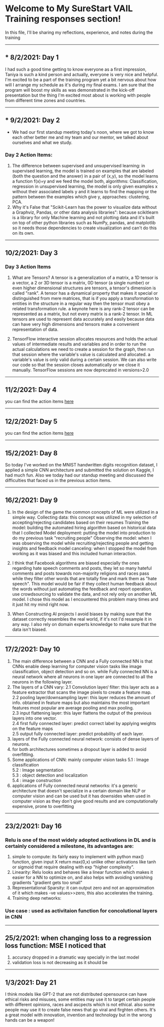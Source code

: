 # Welcome to My SureStart VAIL Training responses section!

In this file, I'll be sharing my reflections, experience, and notes during the training

***

## *  8/2/2021: Day 1
I had such a good time getting to know everyone as a first impression, Taniya is such a kind person and actually, everyone is very nice and helpful. I'm excited to be a part of the training program yet a bit nervous about how will I arrange my schedule as it's during my final exams.
I am sure that the program will boost my skills as was demonstrated in the kick-off presentation but the thing I'm excited most about is working with people from different time zones and countries.

***

## * 9/2/2021: Day 2
* We had our first standup meeting today's noon, where we got to know each other better me and my team and our mentor, we talked about ourselves and what we study.
### Day 2 Action Items: 
1. The difference between supervised and unsupervised learning: 
in supervised learning, the model is trained on examples that are labeled (both the question and the answer) in a pair of (x,y), so the model learns a function f(x)=y and we feed the model both, algorithms: Classification, regression
in unsupervised learning, the model is only given examples x without their associated labels y and it learns to find the mapping or the pattern between the examples which give y, approaches: clustering, PCA.
2. Why it's False that "Scikit-Learn has the power to visualize data without a Graphviz, Pandas, or other data analysis libraries": because scikitlearn is a library for only Machine learning and not plotting data and it's built on top of other python libraries such as NumPy, pandas, and matplotlib so it needs those dependencies to create visualization and can't do this on its own.

***
## 10/2/2021: Day 3
### Day 3 Action Items
1. What are Tensors? A tensor is a generalization of a matrix, a 1D tensor is a vector, a 2 or 3D tensor is a matrix, 0D tensor (a single number) or even higher dimensional structures are tensors, a tensor's dimension is called "rank". A tensor has a dynamical property that makes it special or distinguished from mere matrices, that is if you apply a transformation to entities in the structure in a regular way then the tensor must obey a related transformation rule. a keynote here is any rank-2 tensor can be represented as a matrix, but not every matrix is a rank-2 tensor.
In ML tensors are used to represent data accurately and easily because data can have very high dimensions and tensors make a convenient representation of data.

2. TensorFlow interactive session allocates resources and holds the actual values of intermediate results and variables and in order to run the actual calculations we need to create a session for the graph, then run that session where the variable's value is calculated and allocated. a variable's value is only valid during a certain session. We can also write our code so that the session closes automatically or we close it manually. TensorFlow sessions are now deprecated in versions>2.0

***
## 11/2/2021: Day 4
you can find the action items [here](https://github.com/nouranali/SureStart_VAILTraining/blob/master/Day4/ActionItems.md)

***
## 12/2/2021: Day 5
you can find the action items [here](https://github.com/nouranali/SureStart_VAILTraining/blob/master/Day5/sarcasm-detection.ipynb)
***
## 15/2/2021: Day 8
So today I've worked on the MNIST handwritten digits recognition dataset, I applied a simple CNN architecture and submitted the solution on Kaggle, I had much fun. Also we today had our standup meeting and discussed the difficulties that faced us in the previous action items.

***
## 16/2/2021: Day 9
1. In the design of the game the common concepts of ML were utilized in a simple way. 
Collecting data: this concept was utilized in my selection of accepting/rejecting candidates based on their resumes
Training the model: building the automated hiring algorithm based on historical data that I collected
Model deployment: putting the model into production to do my previous task "recruiting people"
Observing the model: when I was observing the model while recruiting/rejecting people and getting insights and feedback
model canceling: when I stopped the model from working as it was biased and this included human interaction.

2. I think that Facebook algorithms are biased especially the ones regarding hate speech comments and posts, they let so many hateful comments and posts towards non-majority religions and races pass while they filter other words that are totally fine and mark them as "hate speech".
This model would be fair if they collect human feedback about the words without just automating the feedback and report operation, use crowdsourcing to validate the data, and not rely only on another ML model.
I chose this model as I encountered this problem many times and it just hit my mind right now.

3. When Constructing AI projects I avoid biases by making sure that the dataset correctly resembles the real world, if it's not I'd resample it in any way.
I also rely on domain experts knowledge to make sure that the data isn't biased.
***
## 17/2/2021: Day 10
1. The main difference between a CNN and a Fully connected NN is that CNNs enable deep learning for computer vision tasks like image classification, object detection and so on. while Fully connected NN is a neural network where all neurons in one layer are connected to all the neurons in the following layer.
2. The layers of a CNN vary: 
  2.1 Convolution layer/ filter: this layer acts as a feature extractor that scans the image pixels to create a feature map. \
  2.2 pooling layer/downsampling layer: this layer reduces the amount of info. obtained in feature maps but also maintains the most important features most popular are average pooling and max pooling. \
  2.3 input flattening layer: this layer flattens the output of the previous layers into one vector. \
  2.4 first fully connected layer: predict correct label by applying weights on the feature maps \
  2.5 output fully connected layer: predict probability of each layer.
3. layers of the Fully connected neural network: consists of dense layers of neurons. 
4. for both architectures sometimes a dropout layer is added to avoid overfitting. 
5. Some applications of CNN: mainly computer vision tasks
  5.1 : Image classification \
  5.2 : Image segmentation \
  5.3 : object detection and localization \
  5.4 : image construction
6. applications of Fully connected neural networks: it's a generic architecture that doesn't specialize in a certain domain like NLP or computer vision and can be used but it has downsides when used in computer vision as they don't give good results and are computationally expensive, prone to overfitting
***
## 23/2/2021: Day 16
### Relu is one of the most widely adopted activations in DL and is certainly considered a milestone, its advantages are:
1. simple to compute: its fairly easy to implement with python max() function, given input X return max(0,x) unlike other activations like tanh or sigmoid that require dealing with exp "higher complexity".
2. Linearity: Relu looks and behaves like a linear function which makes it easier for a NN to optimize on, and also helps with avoiding vanishing gradients "gradient gets too small"
3. Representational Sparsity: it can output zero and not an approximation of it which makes -ve values>>zero, this also accelerates the training.
4. Training deep networks: 
### Use case : used as activitaion function for concolutional layers in CNN
***
## 25/2/2021: when changing loss to a regression loss function: MSE I noticed that 
1. accuracy dropped in a dramatic way specially in the last model
2. validation loss is not decreasing as it should be
 
***
## 1/3/2021: Day 21
I think models like GPT-2 that are not distributed opensource can have ethical risks and misuses, some entities may use it to target certain people with different opinions, races and ascpects which is not ethical. also some people may use it to create false news that go viral and firghten others. It's a great model with innovation, invention and technology but in the wrong hands can be a weapon!
